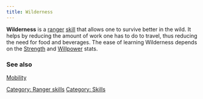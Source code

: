 ```yaml
---
title: Wilderness
---
```


**Wilderness** is a [ranger](general "wikilink")
[skill](skill "wikilink") that allows one to survive better in the wild.
It helps by reducing the amount of work one has to do to travel, thus
reducing the need for food and beverages. The ease of learning
Wilderness depends on the [Strength](Strength "wikilink") and
[Willpower](Willpower "wikilink") stats.

### See also

[Mobility](Mobility "wikilink")

[Category: Ranger skills](Category:_Ranger_skills "wikilink") [Category:
Skills](Category:_Skills "wikilink")